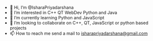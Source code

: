 - 👋 Hi, I’m @IsharaPriyadarshana
- 👀 I’m interested in C++ QT WebDev Python and Java
- 🌱 I’m currently learning Python and JavaScript
- 💞️ I’m looking to collaborate on C++, QT, JavaScript or python based projects
- 📫 How to reach me send a mail to isharapriyadarshana@gmail.com

<!---
IsharaPriyadarshana/IsharaPriyadarshana is a ✨ special ✨ repository because its `README.md` (this file) appears on your GitHub profile.
You can click the Preview link to take a look at your changes.
--->

